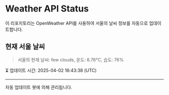 
# Weather API Status

이 리포지토리는 OpenWeather API를 사용하여 서울의 날씨 정보를 자동으로 업데이트합니다.

## 현재 서울 날씨
> 서울의 현재 날씨: few clouds, 온도: 6.76°C, 습도: 76%

⏳ 업데이트 시간: 2025-04-02 16:43:38 (UTC)

---
자동 업데이트 봇에 의해 관리됩니다.
